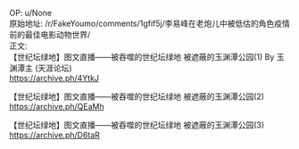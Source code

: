 
OP: u/None  
原始地址: /r/FakeYoumo/comments/1gfif5j/李易峰在老炮儿中被低估的角色疫情前的最佳电影动物世界/  
正文:  
【世纪坛绿地】图文直播——被吞噬的世纪坛绿地 被遮蔽的玉渊潭公园(1)
By 玉渊潭主 (天涯论坛)    
https://archive.ph/4YtkJ  

【世纪坛绿地】图文直播——被吞噬的世纪坛绿地 被遮蔽的玉渊潭公园(2)  
https://archive.ph/QEaMh  

【世纪坛绿地】图文直播——被吞噬的世纪坛绿地 被遮蔽的玉渊潭公园(3)  
https://archive.ph/D6taR  


